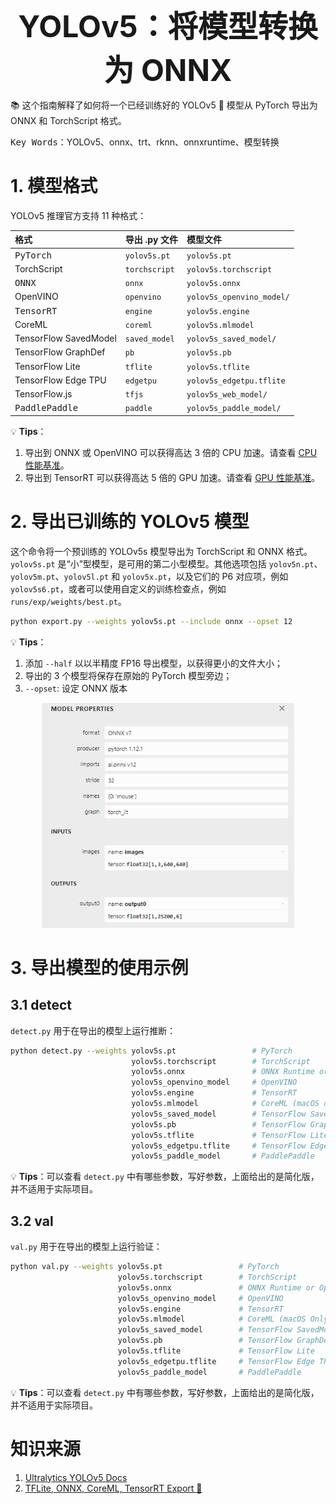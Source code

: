 <center><b><font size=12>YOLOv5：将模型转换为 ONNX</font></b></center>

📚 这个指南解释了如何将一个已经训练好的 YOLOv5 🚀 模型从 PyTorch 导出为 ONNX 和 TorchScript 格式。

<kbd>Key Words</kbd>：YOLOv5、onnx、trt、rknn、onnxruntime、模型转换

# 1. 模型格式

YOLOv5 推理官方支持 11 种格式：

| 格式 | 导出 .py 文件 | 模型文件 |
| :- | :- | :- |
| <kbd>PyTorch</kbd> | `yolov5s.pt` | `yolov5s.pt` |
| TorchScript | `torchscript` | `yolov5s.torchscript` |
| <kbd>ONNX</kbd> | `onnx` | `yolov5s.onnx` |
| OpenVINO | `openvino` | `yolov5s_openvino_model/` |
| <kbd>TensorRT</kbd> | `engine` | `yolov5s.engine` |
| CoreML | `coreml` | `yolov5s.mlmodel` |
| TensorFlow SavedModel | `saved_model` | `yolov5s_saved_model/` |
| TensorFlow GraphDef | `pb` | `yolov5s.pb` |
| TensorFlow Lite | `tflite` | `yolov5s.tflite` |
| TensorFlow Edge TPU | `edgetpu` | `yolov5s_edgetpu.tflite` |
| TensorFlow.js | `tfjs` | `yolov5s_web_model/` |
| <kbd>PaddlePaddle</kbd> | `paddle` | `yolov5s_paddle_model/` |

💡 **Tips**：

1. 导出到 ONNX 或 OpenVINO 可以获得高达 3 倍的 CPU 加速。请查看 [CPU 性能基准](https://github.com/ultralytics/yolov5/pull/6613)。
2. 导出到 TensorRT 可以获得高达 5 倍的 GPU 加速。请查看 [GPU 性能基准](https://github.com/ultralytics/yolov5/pull/6963)。

# 2. 导出已训练的 YOLOv5 模型

这个命令将一个预训练的 YOLOv5s 模型导出为 TorchScript 和 ONNX 格式。`yolov5s.pt` 是“小”型模型，是可用的第二小型模型。其他选项包括 `yolov5n.pt`、`yolov5m.pt`、`yolov5l.pt` 和 `yolov5x.pt`，以及它们的 P6 对应项，例如 `yolov5s6.pt`，或者可以使用自定义的训练检查点，例如 `runs/exp/weights/best.pt`。

```bash
python export.py --weights yolov5s.pt --include onnx --opset 12
```

💡 **Tips**：
1. 添加 `--half` 以以半精度 FP16 导出模型，以获得更小的文件大小；
2. 导出的 3 个模型将保存在原始的 PyTorch 模型旁边；
3. `--opset`: 设定 ONNX 版本

<div align=center>
    <img src=./imgs_markdown/2023-10-27-09-58-40.png
    width=80%>
</div>

# 3. 导出模型的使用示例

## 3.1 detect

`detect.py` 用于在导出的模型上运行推断：

```bash
python detect.py --weights yolov5s.pt                 # PyTorch
                           yolov5s.torchscript        # TorchScript
                           yolov5s.onnx               # ONNX Runtime or OpenCV DNN with dnn=True
                           yolov5s_openvino_model     # OpenVINO
                           yolov5s.engine             # TensorRT
                           yolov5s.mlmodel            # CoreML (macOS only)
                           yolov5s_saved_model        # TensorFlow SavedModel
                           yolov5s.pb                 # TensorFlow GraphDef
                           yolov5s.tflite             # TensorFlow Lite
                           yolov5s_edgetpu.tflite     # TensorFlow Edge TPU
                           yolov5s_paddle_model       # PaddlePaddle
```

💡 **Tips**：可以查看 `detect.py` 中有哪些参数，写好参数，上面给出的是简化版，并不适用于实际项目。

## 3.2 val

`val.py` 用于在导出的模型上运行验证：

```bash
python val.py --weights yolov5s.pt                 # PyTorch
                        yolov5s.torchscript        # TorchScript
                        yolov5s.onnx               # ONNX Runtime or OpenCV DNN with dnn=True
                        yolov5s_openvino_model     # OpenVINO
                        yolov5s.engine             # TensorRT
                        yolov5s.mlmodel            # CoreML (macOS Only)
                        yolov5s_saved_model        # TensorFlow SavedModel
                        yolov5s.pb                 # TensorFlow GraphDef
                        yolov5s.tflite             # TensorFlow Lite
                        yolov5s_edgetpu.tflite     # TensorFlow Edge TPU
                        yolov5s_paddle_model       # PaddlePaddle
```

💡 **Tips**：可以查看 `detect.py` 中有哪些参数，写好参数，上面给出的是简化版，并不适用于实际项目。

# 知识来源

1. [Ultralytics YOLOv5 Docs](https://docs.ultralytics.com/yolov5/)
2. [TFLite, ONNX, CoreML, TensorRT Export 🚀](https://docs.ultralytics.com/yolov5/tutorials/model_export/)